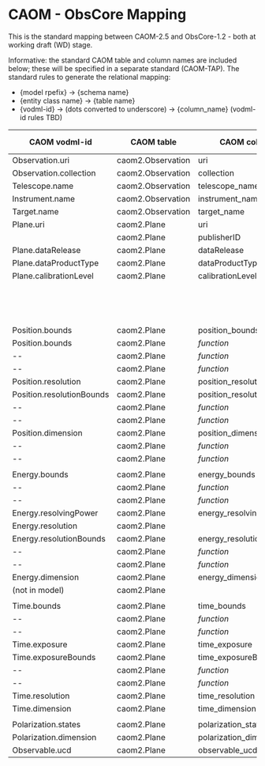 # CAOM - ObsCore Mapping

This is the standard mapping between CAOM-2.5 and ObsCore-1.2 - both at working draft (WD) stage.

Informative: the standard CAOM table and column names are included below; these will be specified
in a separate standard (CAOM-TAP). The standard rules to generate the relational mapping:
* {model rpefix} -> {schema name}
* {entity class name} -> {table name}
* {vodml-id} -> (dots converted to underscore) -> {column_name} (vodml-id rules TBD)

|CAOM vodml-id|CAOM table|CAOM column|ObsCore table/view|ObsCore column|
|-------------|----------|-----------|------------------|--------------|
|Observation.uri|caom2.Observation|uri|ivoa.ObsCore|obs_id|
|Observation.collection|caom2.Observation|collection|ivoa.ObsCore|obs_collection|
|Telescope.name|caom2.Observation|telescope_name|ivoa.ObsCore|facility_name|
|Instrument.name|caom2.Observation|instrument_name|ivoa.ObsCore|instrument_name|
|Target.name|caom2.Observation|target_name|ivoa.ObsCore|target_name|
|Plane.uri|caom2.Plane|uri|ivoa.ObsCore|obs_creator_did|
||caom2.Plane|publisherID|ivoa.ObsCore|obs_publisher_did|
|Plane.dataRelease|caom2.Plane|dataRelease|ivoa.ObsCore|obs_release_date|
|Plane.dataProductType|caom2.Plane|dataProductType|ivoa.ObsCore|dataproduct_type|
|Plane.calibrationLevel|caom2.Plane|calibrationLevel|ivoa.ObsCore|calib_level|
|||||||
||||ivoa.ObsCore|access_url|
||||ivoa.ObsCore|access_format|
||||ivoa.ObsCore|access_estsize|
|Position.bounds|caom2.Plane|position_bounds|ivoa.ObsCore|s_region|
|Position.bounds|caom2.Plane|_function_|ivoa.ObsCore|s_ra|
|--|caom2.Plane|_function_|ivoa.ObsCore|s_dec|
|--|caom2.Plane|_function_|ivoa.ObsCore|s_fov|
|Position.resolution|caom2.Plane|position_resolution|ivoa.ObsCore|s_resolution|
|Position.resolutionBounds|caom2.Plane|position_resolutionBounds|ivoa.ObsCore||
|--|caom2.Plane|_function_|ivoa.ObsCore|s_resolution_min|
|--|caom2.Plane|_function_|ivoa.ObsCore|s_resolution_max|
|Position.dimension|caom2.Plane|position_dimension|ivoa.ObsCore||
|--|caom2.Plane|_function_|ivoa.ObsCore|s_xel1|
|--|caom2.Plane|_function_|ivoa.ObsCore|s_xel2|
|||||||
|Energy.bounds|caom2.Plane|energy_bounds|ivoa.ObsCore||
|--|caom2.Plane|_function_|ivoa.ObsCore|em_min|
|--|caom2.Plane|_function_|ivoa.ObsCore|em_max|
|Energy.resolvingPower|caom2.Plane|energy_resolvingPower|ivoa.ObsCore|em_res_power|
|Energy.resolution|caom2.Plane||ivoa.ObsCore|em_resolution|
|Energy.resolutionBounds|caom2.Plane|energy_resolutionBounds|ivoa.ObsCore||
|--|caom2.Plane|_function_|ivoa.ObsCore|em_resolution_min|
|--|caom2.Plane|_function_|ivoa.ObsCore|em_resolution_max|
|Energy.dimension|caom2.Plane|energy_dimension|ivoa.ObsCore|em_xel|
|(not in model)|caom2.Plane||ivoa.ObsCore|em_ucd|
|||||||
|Time.bounds|caom2.Plane|time_bounds|ivoa.ObsCore||
|--|caom2.Plane|_function_|ivoa.ObsCore|t_min|
|--|caom2.Plane|_function_|ivoa.ObsCore|t_max|
|Time.exposure|caom2.Plane|time_exposure|ivoa.ObsCore|t_exptime|
|Time.exposureBounds|caom2.Plane|time_exposureBounds|ivoa.ObsCore||
|--|caom2.Plane|_function_|ivoa.ObsCore|t_exptime_min|
|--|caom2.Plane|_function_|ivoa.ObsCore|t_exptime_max|
|Time.resolution|caom2.Plane|time_resolution|ivoa.ObsCore|t_resolution|
|Time.dimension|caom2.Plane|time_dimension|ivoa.ObsCore|t_xel|
|||||||
|Polarization.states|caom2.Plane|polarization_states|ivoa.ObsCore|pol_states|
|Polarization.dimension|caom2.Plane|polarization_dimension|ivoa.ObsCore|pol_xel|
|Observable.ucd|caom2.Plane|observable_ucd|ivoa.ObsCore|o_ucd|


